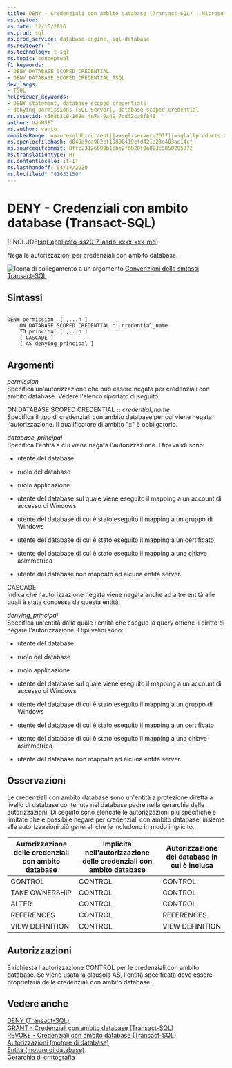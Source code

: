 ```yaml
---
title: DENY - Credenziali con ambito database (Transact-SQL) | Microsoft Docs
ms.custom: ''
ms.date: 12/16/2016
ms.prod: sql
ms.prod_service: database-engine, sql-database
ms.reviewer: ''
ms.technology: t-sql
ms.topic: conceptual
f1_keywords:
- DENY DATABASE SCOPED CREDENTIAL
- DENY_DATABASE_SCOPED_CREDENTIAL_TSQL
dev_langs:
- TSQL
helpviewer_keywords:
- DENY statement, database scoped credentials
- denying permissions [SQL Server], database scoped credential
ms.assetid: c508b1c9-169e-4e7a-9a49-7ddf2ca8f848
author: VanMSFT
ms.author: vanto
monikerRange: =azuresqldb-current||>=sql-server-2017||=sqlallproducts-allversions||>=sql-server-linux-2017||=azuresqldb-mi-current
ms.openlocfilehash: d049a9ca902cf19808419cfd421e23c403ae14cf
ms.sourcegitcommit: 8ffc23126609b1cbe2f6820f9a823c5850205372
ms.translationtype: HT
ms.contentlocale: it-IT
ms.lasthandoff: 04/17/2020
ms.locfileid: "81633150"
---
```

# <a name="deny-database-scoped-credential-transact-sql"></a>DENY - Credenziali con ambito database (Transact-SQL)
[!INCLUDE[tsql-appliesto-ss2017-asdb-xxxx-xxx-md](../../includes/tsql-appliesto-ss2017-asdb-xxxx-xxx-md.md)]

  Nega le autorizzazioni per credenziali con ambito database.  

  
 ![Icona di collegamento a un argomento](../../database-engine/configure-windows/media/topic-link.gif "Icona di collegamento a un argomento") [Convenzioni della sintassi Transact-SQL](../../t-sql/language-elements/transact-sql-syntax-conventions-transact-sql.md)  
  
## <a name="syntax"></a>Sintassi  
  
```syntaxsql
  
DENY permission  [ ,...n ]   
    ON DATABASE SCOPED CREDENTIAL :: credential_name   
    TO principal [ ,...n ]  
    [ CASCADE ]  
    [ AS denying_principal ]  
```  
  
## <a name="arguments"></a>Argomenti  
 *permission*  
 Specifica un'autorizzazione che può essere negata per credenziali con ambito database. Vedere l'elenco riportato di seguito.  
  
 ON DATABASE SCOPED CREDENTIAL **::** _credential_name_  
 Specifica il tipo di credenziali con ambito database per cui viene negata l'autorizzazione. Il qualificatore di ambito "::" è obbligatorio.  
  
 *database_principal*  
 Specifica l'entità a cui viene negata l'autorizzazione. I tipi validi sono:  
  
-   utente del database  
  
-   ruolo del database  
  
-   ruolo applicazione  
  
-   utente del database sul quale viene eseguito il mapping a un account di accesso di Windows  
  
-   utente del database di cui è stato eseguito il mapping a un gruppo di Windows  
  
-   utente del database di cui è stato eseguito il mapping a un certificato  
  
-   utente del database di cui è stato eseguito il mapping a una chiave asimmetrica  
  
-   utente del database non mappato ad alcuna entità server.  
  
 CASCADE  
 Indica che l'autorizzazione negata viene negata anche ad altre entità alle quali è stata concessa da questa entità.  
  
 *denying_principal*  
 Specifica un'entità dalla quale l'entità che esegue la query ottiene il diritto di negare l'autorizzazione. I tipi validi sono:  
  
-   utente del database  
  
-   ruolo del database  
  
-   ruolo applicazione  
  
-   utente del database sul quale viene eseguito il mapping a un account di accesso di Windows  
  
-   utente del database di cui è stato eseguito il mapping a un gruppo di Windows  
  
-   utente del database di cui è stato eseguito il mapping a un certificato  
  
-   utente del database di cui è stato eseguito il mapping a una chiave asimmetrica  
  
-   utente del database non mappato ad alcuna entità server.  
  
## <a name="remarks"></a>Osservazioni  
 Le credenziali con ambito database sono un'entità a protezione diretta a livello di database contenuta nel database padre nella gerarchia delle autorizzazioni. Di seguito sono elencate le autorizzazioni più specifiche e limitate che è possibile negare per credenziali con ambito database, insieme alle autorizzazioni più generali che le includono in modo implicito.  
  
|Autorizzazione delle credenziali con ambito database|Implicita nell'autorizzazione delle credenziali con ambito database|Autorizzazione del database in cui è inclusa|  
|----------------------------|---------------------------------------|------------------------------------|  
|CONTROL|CONTROL|CONTROL|  
|TAKE OWNERSHIP|CONTROL|CONTROL|  
|ALTER|CONTROL|CONTROL|  
|REFERENCES|CONTROL|REFERENCES|  
|VIEW DEFINITION|CONTROL|VIEW DEFINITION|  
  
## <a name="permissions"></a>Autorizzazioni  
 È richiesta l'autorizzazione CONTROL per le credenziali con ambito database. Se viene usata la clausola AS, l'entità specificata deve essere proprietaria delle credenziali con ambito database.  
  
## <a name="see-also"></a>Vedere anche  
 [DENY &#40;Transact-SQL&#41;](../../t-sql/statements/deny-transact-sql.md)   
 [GRANT - Credenziali con ambito database (Transact-SQL)](../../t-sql/statements/grant-database-scoped-credential-transact-sql.md)   
 [REVOKE - Credenziali con ambito database (Transact-SQL)](../../t-sql/statements/revoke-database-scoped-credential-transact-sql.md)   
 [Autorizzazioni &#40;motore di database&#41;](../../relational-databases/security/permissions-database-engine.md)   
 [Entità &#40;motore di database&#41;](../../relational-databases/security/authentication-access/principals-database-engine.md)   
 [Gerarchia di crittografia](../../relational-databases/security/encryption/encryption-hierarchy.md)  
  
  
